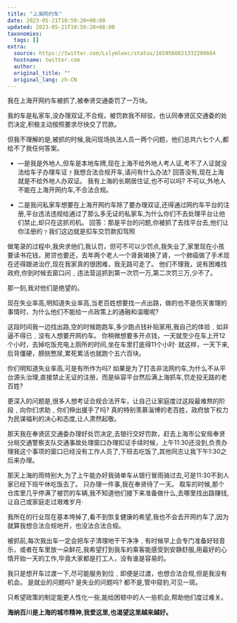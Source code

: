 ```yaml
---
title: "上海网约车"
date: 2023-05-21T10:59:20+08:00
updated: 2023-05-21T10:59:20+08:00
taxonomies:
  tags: []
extra:
  source: https://twitter.com/Lslymlwxc/status/1659566621332209664
  hostname: twitter.com
  author: 
  original_title: ""
  original_lang: zh-CN
---
```


我在上海开网约车被抓了,被奉贤交通委罚了一万块。 

我的车是私家车,没办理双证,不合规，被罚款我不辩驳，也认同奉贤区交通委的处罚决定,积极主动按照要求尽快交了罚款。 

但我不理解的是,被抓的时候,我问现场执法人员一两个问题，他们总共六七个人,都给不了我任何答案。 

- —是我是外地人,但车是本地车牌,现在上海不给外地人考人证,考不了人证就没法给车子办理车证﹖我想合法合规开车,请问有什么办法? 回答没有,现在上海就是不给外地人办双证。 
我有上海的长期居住证,也不可以吗? 不可以,外地人不能在上海开网约车,不合法合规。 

- 二是我问私家车想要在上海开网约车除了要办理双证,还得通过网约车平台的注册,平台违法违规给通过了那么多无证的私家车,为什么你们不去处理平台让他们禁止,却只在这抓司机。 
回答：那是平台的问题,你被抓了去找平台去,他们让你注册的﹖我们这边就是扣车交罚款扣驾照 

做笔录的过程中,我央求他们,我认罚，但可不可以少罚点,我失业了,家里现在小孩要读书花钱，房贷也要还，去年两个老人一个肾衰竭换了肾，一个肺癌做了手术现在还得跟进治疗,现在我家真的很困难，我无路可走了。 
他们不理我，说有困难找政府,你到时候去窗口问﹐违法营运抓到第一次罚一万,第二次罚三万,少不了。 

那一刻,我对他们是绝望的。 

现在失业率高,明知道失业率高,当老百姓想要找一点出路，做的也不是伤天害理的事情时，为什么他们不能给一点政策上的通融和温暖呢? 

这段时间我一边找出路,空的时候跑跑车,多少跑点钱补贴家用,我自己的体验﹐如非逼不得已﹐没有人想要开网约车。 
你稍微想要多开点钱，一天就至少在车上开12个小时，去掉吃饭充电上厕所的时间,坐在车里打底得11个小时· 就这样，一天下来,后背僵硬，膀胱憋尿,累死累活也就跑个五六百块。 

你们明知道失业率高,可是有所作为吗? 如果是为了打击非法网约车,为什么不从平台源头治理,直接禁止无证的注册，而是纵容平台然后满上海抓车,罚走投无路的老百姓? 

更深入的问题是,很多人想考证合规合法开车，让自己让家庭度过这段最难熬的阶段﹐向你们求助﹐你们伸出援手了吗? 
真的特别羡慕淄博的老百姓，政府放下权力为民谋福利的决心和态度,让人肃然起敬。 

那天我在奉贤区交通委办理好处罚决定,去银行交好罚款，赶去上海市公安局奉贤分局交通警察支队交通事故处理窗口办理扣证手续时候，上午11:30还没到,负责办理我这个事项的窗口已经没有工作人员了,下班去吃饭了,其他同志让我下午1:30之后来办理。

那天上海的雨特别大,为了上午能办好我骑单车从银行冒雨骑过去,可是11:30不到人家已经下班午休吃饭去了。 只办理一件事,我在奉贤待了一天。 取车的时候,那个仓库里几乎停满了被罚的车辆,我不知道他们接下来准备做什么,去哪里找出路赚钱,让自己或家庭走过艰难岁月· 

我所在的行业现在基本垮掉了,看不到恢复健康的希望,我也不会去开网约车了,因为就算我想合法合规地开，也没法合法合规。 

被抓前,每次我出车一定会把车子清理地干干净净﹐有时候早上会专门准备好轻音乐，或者在车里放一朵鲜花,我希望打到我车的乘客能感受到安静舒服,用最好的心情开始一天的工作,毕竟大家都是打工人，没有谁是容易的。 

我只是想开车过渡一下,尽可能服务到位﹐即便是过渡，也想合法合规,但是我没有机会。 是就业的问题吗? 是失业的问题吗? 都不是,管中窥豹,可见一斑。 

只希望政策的制定能更人性化一些,能给困顿中的人一些机会,帮助他们度过难关。 

**海纳百川是上海的城市精神,我爱这里,也渴望这里越来越好。**
